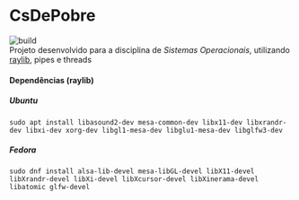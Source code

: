 # CsDePobre
![build](https://github.com/raulandre/CsDePobre/actions/workflows/makefile.yml/badge.svg)    
Projeto desenvolvido para a disciplina de *Sistemas Operacionais*, utilizando [raylib](https://github.com/raysan5/raylib), pipes e threads      
#### Dependências (raylib)
##### Ubuntu
    sudo apt install libasound2-dev mesa-common-dev libx11-dev libxrandr-dev libxi-dev xorg-dev libgl1-mesa-dev libglu1-mesa-dev libglfw3-dev

##### Fedora
    sudo dnf install alsa-lib-devel mesa-libGL-devel libX11-devel libXrandr-devel libXi-devel libXcursor-devel libXinerama-devel libatomic glfw-devel
